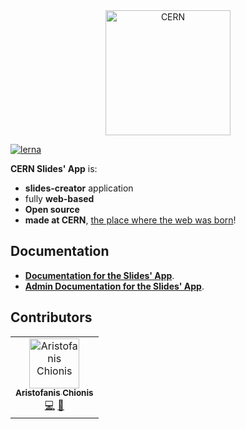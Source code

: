<div align="center">
  <img src="https://directory.web.cern.ch/img/cern-logo-blue.png" alt="CERN" width="200" />
</div>

[![lerna](https://img.shields.io/badge/maintained%20with-lerna-cc00ff.svg)](https://lerna.js.org/)

**CERN Slides' App** is:
 * **slides-creator** application
 * fully **web-based**
 * **Open source**
 * **made at CERN**, [the place where the web was born](https://home.cern/science/computing/birth-web)!

## Documentation

- [**Documentation for the Slides' App**](https://slides.docs.cern.ch/).
- [**Admin Documentation for the Slides' App**](https://slides-admin.docs.cern.ch/).
<!-- - [Overview](docs/general): A short overview of the functionality. -->

## Contributors

<!-- ALL-CONTRIBUTORS-LIST:START -->
<!-- prettier-ignore -->
<table><tr><td align="center"><a href="https://aristofanischionis.github.io/"><img src="https://avatars.githubusercontent.com/aristofanischionis" width="80px;" alt="Aristofanis Chionis"/><br /><sub><b>Aristofanis Chionis</b></sub></a><br /><a href="https://github.com/aristofanischionis/slides/commits?author=aristofanischionis" title="Code">💻</a> <a href="https://github.com/aristofanischionis/slides/commits?author=aristofanischionis" title="Documentation">📖</a></td></tr></table>

<!-- ALL-CONTRIBUTORS-LIST:END -->
